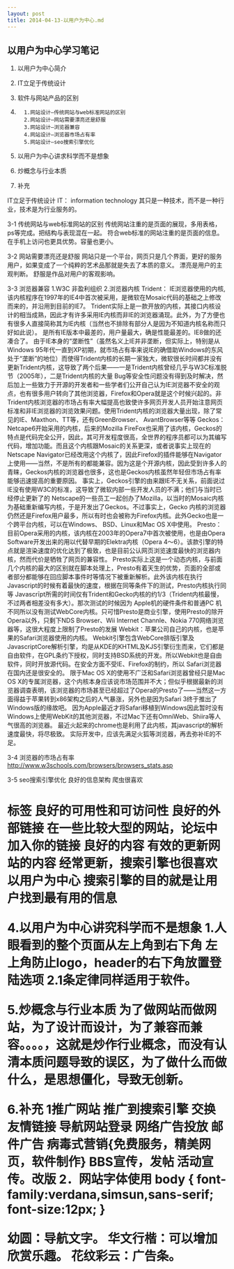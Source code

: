 ```yaml
---
layout: post
title: 2014-04-13-以用户为中心.md
---
```


## 以用户为中心学习笔记

1. 以用户为中心简介

2. IT立足于传统设计

3. 软件与网站产品的区别

4.
         1.网站设计—传统网站与web标准网站的区别
         2.网站设计—网站需要漂亮还是舒服
         3.网站设计—浏览器兼容
         4.网站设计—浏览器市场占有率
         5.网站设计—seo搜索引擎优化

5. 以用户为中心讲求科学而不是想象

6. 炒概念与行业本质

7. 补充

IT立足于传统设计
IT： information technology
其只是一种技术，而不是一种行业，技术是为行业服务的。


3-1 传统网站与web标准网站的区别
传统网站注重的是页面的展现，多用表格，ps等完成。把结构与表现混在一起。
符合web标准的网站注重的是页面的信息。在手机上访问也更具优势。容量也更小。


3-2 网站需要漂亮还是舒服
网站只是一个平台，网页只是几个界面，更好的服务用户，如果变成了一个纯粹的艺术品那就是失去了本质的意义。
漂亮是用户的主观判断。
舒服是作品对用户的客观影响。


3-3 浏览器兼容
1.W3C 非盈利组织
2.浏览器内核
Trident： IE浏览器使用的内核,该内核程序在1997年的IE4中首次被采用，是微软在Mosaic代码的基础之上修改而来的，并沿用到目前的IE7。 Trident实际上是一款开放的内核，其接口内核设计的相当成熟，因此才有许多采用IE内核而非IE的浏览器涌现。此外，为了方便也有很多人直接简称其为IE内核（当然也不排除有部分人是因为不知道内核名称而只好如此说）。
是所有IE版本中最差的，用户量最大，确是性能最差的。IE8做的还凑合了。
由于IE本身的“垄断性”（虽然名义上IE并非垄断，但实际上，特别是从Windows 95年代一直到XP初期，就市场占有率来说IE的确借助Windows的东风处于“垄断”的地位）而使得Trident内核的长期一家独大，微软很长时间都并没有更新Trident内核，这导致了两个后果——一是Trident内核曾经几乎与W3C标准脱节（2005年），二是Trident内核的大量 Bug等安全性问题没有得到及时解决，然后加上一些致力于开源的开发者和一些学者们公开自己认为IE浏览器不安全的观点，也有很多用户转向了其他浏览器，Firefox和Opera就是这个时候兴起的。非Trident内核浏览器的市场占有率大幅提高也致使许多网页开发人员开始注意网页标准和非IE浏览器的浏览效果问题。使用Trident内核的浏览器大量出现，除了常见的IE、Maxthon、TT等，还有GreenBrowser、 AvantBrowser等等
Geckos： Netcape6开始采用的内核，后来的Mozilla FireFox也采用了该内核，Geckos的特点是代码完全公开，因此，其可开发程度很高，全世界的程序员都可以为其编写代码，增加功能。而且这个内核跟Mosaic的关系更深，或者说事实上现在的Netscape Navigator已经改用这个内核了，因此Firefox的插件能够在Navigator上使用——当然，不是所有的都能兼容。因为这是个开源内核，因此受到许多人的青睐，Geckos内核的浏览器也很多，这也是Geckos内核虽然年轻但市场占有率能够迅速提高的重要原因。
事实上，Geckos引擎的由来跟IE不无关系，前面说过IE没有使用W3C的标准，这导致了微软内部一些开发人员的不满；他们与当时已经停止更新了的 Netscape的一些员工一起创办了Mozilla，以当时的Mosaic内核为基础重新编写内核，于是开发出了Geckos。不过事实上，Gecko 内核的浏览器仍然还是Firefox用户最多，所以有时也会被称为Firefox内核。此外Gecko也是一个跨平台内核，可以在Windows、 BSD、Linux和Mac OS X中使用。
Presto：目前Opera采用的内核，该内核在2003年的Opera7中首次被使用，也是由Opera Software开发出来的用以代替早期的Elektra内核（Opera 4～6）。该款引擎的特点就是渲染速度的优化达到了极致，也是目前公认网页浏览速度最快的浏览器内核，然而代价是牺牲了网页的兼容性。
Presto实际上这是一个动态内核，与前面几个内核的最大的区别就在脚本处理上，Presto有着天生的优势，页面的全部或者部分都能够在回应脚本事件时等情况下被重新解析。此外该内核在执行Javascript的时候有着最快的速度，根据在同等条件下的测试，Presto内核执行同等 Javascrīpt所需的时间仅有Trident和Gecko内核的约1/3（Trident内核最慢，不过两者相差没有多大）。那次测试的时候因为 Apple机的硬件条件和普通PC 机不同所以没有测试WebCore内核。只可惜Presto是商业引擎，使用Presto的除开Opera以外，只剩下NDS Browser、Wii Internet Channle、Nokia 770网络浏览器等，这很大程度上限制了Presto的发展
Webkit：苹果公司自己的内核，也是苹果的Safari浏览器使用的内核。 Webkit引擎包含WebCore排版引擎及JavascriptCore解析引擎，均是从KDE的KHTML及KJS引擎衍生而来，它们都是自由软件，在GPL条约下授权，同时支持BSD系统的开发。所以Webkit也是自由软件，同时开放源代码。在安全方面不受IE、Firefox的制约，所以 Safari浏览器在国内还是很安全的。
限于Mac OS X的使用不广泛和Safari浏览器曾经只是Mac OS X的专属浏览器，这个内核本身应该说市场范围并不大；但似乎根据最新的浏览器调查表明，该浏览器的市场甚至已经超过了Opera的Presto了——当然这一方面得益于苹果转到x86架构之后的人气暴涨，另外也是因为Safari 3终于推出了Windows版的缘故吧。
因为Apple最近才将Safari移植到Windows因此暂时没有Windows上使用WebKit的其他浏览器，不过Mac下还有OmniWeb、Shiira等人气很高的浏览器。
最近火起来的chrome也是利用了此内核，其javascript的解析速度最快，将尽极致。
实际开发中，应该先满足火狐等浏览器，再去弥补IE的不足。


3-4 浏览器的市场占有率
http://www.w3schools.com/browsers/browsers_stats.asp




3-5 seo搜索引擎优化
良好的信息架构     爬虫很喜欢<h1>标签
良好的可用性和可访问性
良好的外部链接    在一些比较大型的网站，论坛中加入你的链接
良好的内容
有效的更新网站的内容    经常更新，搜索引擎也很喜欢
以用户为中心      搜索引擎的目的就是让用户找到最有用的信息



4.以用户为中心讲究科学而不是想象
1.人眼看到的整个页面从左上角到右下角 左上角防止logo，header的右下角放置登陆选项
2.1条定律同样适用于软件。




5.炒概念与行业本质
为了做网站而做网站，为了设计而设计，为了兼容而兼容。。。。，这就是炒作行业概念，而没有认清本质问题导致的误区，为了做什么而做什么，是思想僵化，导致无创新。


6.补充
1推广网站
推广到搜索引擎
交换友情链接
导航网站登录
网络广告投放
邮件广告
病毒式营销{免费服务，精美网页，软件制作}
BBS宣传，发帖
活动宣传。改版
2．网站字体使用
body {
           font-family:verdana,simsun,sans-serif;
           font-size:12px;
}


幼圆：导航文字。
华文行楷：可以增加欣赏乐趣。
花纹彩云：广告条。


